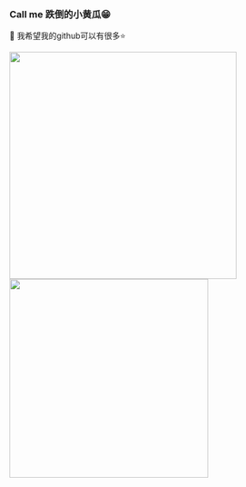 ### Call me 跌倒的小黄瓜😁

<!--
**1793523411/1793523411** is a ✨ _special_ ✨ repository because its `README.md` (this file) appears on your GitHub profile.

Here are some ideas to get you started:

- 🔭 我在河南理工大学上学
- 🌱 我目前在学习如何成为大佬
- 👯 希望结识更多的小伙伴
- 🤔 我希望我的github可以有很多⭐
- 💬 我的QQ：1793523411
- 📫 我的电话：15670880671
- 😄 Pronouns: ...
- ⚡ 我是个有趣的人哦~😃
-->



🤔 我希望我的github可以有很多⭐




<a href="https://github.com/1793523411">
  <img align="center" width="400" src="https://github-readme-stats.vercel.app/api?username=1793523411&include_all_commits=true&bg_color=30,e96443,904e95&title_color=fff&text_color=fff&icon_color=fff&show_icons=true&hide=contribs" />
</a>
<a href="https://github.com/1793523411">
  <img align="center" width="350" src="https://github-readme-stats.vercel.app/api/top-langs/?username=1793523411&bg_color=30,904e95,e96443&title_color=fff&text_color=fff&layout=compact&theme=tokyonight&show_icons=true&hide_title=true" />
</a>


